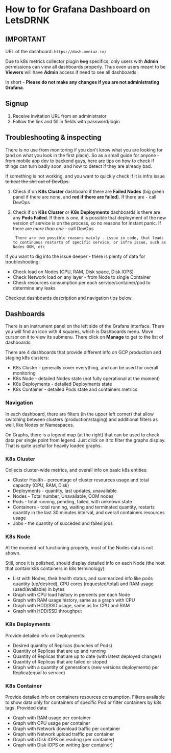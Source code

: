 # How to for Grafana Dashboard on LetsDRNK

## IMPORTANT

URL of the dashboard: `https://dash.omniaz.io/`

Due to k8s metrics collector plugin ~~bug~~ specifics, only users with **Admin** permissions can view all dashboards properly. Thus even users meant to be **Viewers** will have **Admin** access if need to see all dashboards. 

In short - **Please do not make any changes if you are not administrating Grafana**.

## Signup

1) Receive invitation URL from an administrator
2) Follow the link and fill in fields with password/login

## Troubleshooting & inspecting

There is no use from monitoring if you don't know what you are looking for (and on what you look in the first place). So as a small guide for anyone - from mobile app dev to backend guys, here are tips on how to check if things can turn badly soon, and how to detect if they are already bad.

If something is not working, and you want to quickly check if it is infra issue ~~to beat the shit out of DevOps~~:

1) Check if on **K8s Cluster** dashboard if there are **Failed Nodes** (big green panel if there are none, and **red if there are failed**). If there are - call DevOps 
2) Check if on **K8s Cluster** or **K8s Deployments** dashboards is there are any **Pods Failed**. If there is *one*, it is possible that deployment of the new version of service is on the process, so no reasons for instant panic. If there are *more than one*  - call DevOps
        
        There are two possible reasons mainly - issue in code, that leads to continuous restarts of specific service, or infra issue, such as Nodes OOM, etc

If you want to dig into the issue deeper - there is plenty of data for troubleshooting:

* Check load on Nodes (CPU, RAM, Disk space, Disk IOPS)
* Check Network load on any layer - from Node to single Container
* Check resources consumption per each service/container/pod to determine any leaks

Checkout dashboards description and navigation tips below.

## Dashboards

There is an instrument panel on the left side of the Grafana interface. There you will find an icon with 4 squares, which is Dashboards menu. Move cursor on it to view its submenu. There click on **Manage** to get to the list of dashboards.

There are 4 dashboards that provide different info on GCP production and staging k8s clusters:

+ K8s Cluster - generally cover everything, and can be used for overall monitoring
+ K8s Node - detailed Nodes state (not fully operational at the moment)
+ K8s Deployments - detailed Deployments state
+ K8s Container - detailed Pods state and containers metrics

### Navigation

In each dashboard, there are filters (in the upper left corner) that allow switching between clusters (production/staging) and additional filters as well, like Nodes or Namespaces. 

On Graphs, there is a legend map (at the right) that can be used to check data per single point from legend. Just click on it to filter the graphs display. That is quite useful for heavily loaded graphs.

### K8s Cluster

Collects cluster-wide metrics, and overall info on basic k8s entities:

+ Cluster Health - percentage of cluster resources usage and total capacity (CPU, RAM, Disk)
+ Deployments - quantity, last updates, unavailable
+ Nodes - Total number, Unavailable, OOM nodes
+ Pods - total running, pending, failed, with unknown state
+ Containers - total running, waiting and terminated quantity, restarts quantity in the last 30 minutes interval, and overall containers resources usage
+ Jobs - the quantity of succeded and failed jobs

### K8s Node

At the moment not functioning properly, most of the Nodes data is not shown.

Still, once it is polished, should display detailed info on each Node (the host that contain k8s containers in k8s terminology):

+ List with Nodes, their health status, and summarized info like pods quantity (up/desired), CPU cores (requested/total) and RAM usage (used/available) in bytes
+ Graph with CPU load history in percents per each Node
+ Graph with RAM usage history, same as a graph with CPU 
+ Graph with HDD/SSD usage, same as for CPU and RAM
+ Graph with HDD/SSD throughput 

### K8s Deployments

Provide detailed info on Deployments:

+ Desired quantity of Replicas (bunches of Pods)
+ Quantity of Replicas that are up and running
+ Quantity of Replicas that are up to date (with latest deployed changes)
+ Quantity of Replicas that are failed or stoped
+ Graph with a quantity of generations (new versions deployments) per Replica(equal to service)

### K8s Container

Provide detailed info on containers resources consumption. Filters available to show data only for containers of specific Pod or filter containers by k8s tags.
Provided data:

+ Graph with RAM usage per container
+ Graph with CPU usage per container
+ Graph with Network download traffic per container
+ Graph with Network upload traffic per container
+ Graph with Disk IOPS on reading (per container)
+ Graph with Disk IOPS on writing (per container)

